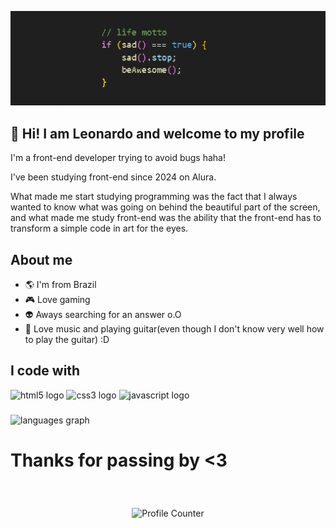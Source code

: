 ![Banner](banner.png)
## :tada: Hi! I am Leonardo and welcome to my profile
I'm a front-end developer trying to avoid bugs haha!

I've been studying front-end since 2024 on Alura.

What made me start studying programming was the fact that I always wanted to know what was going on behind the beautiful part of the screen, and what made me study front-end was the ability that the front-end has to transform a simple code in art for the eyes.

###

## About me
- 🌎 I'm from Brazil
- 🎮 Love gaming
- 👽 Aways searching for an answer o.O
- 🎸 Love music and playing guitar(even though I don't know very well how to play the guitar) :D

###

<h2 align="left">I code with</h2>
<div align="left">
  <img src="https://cdn.jsdelivr.net/gh/devicons/devicon/icons/html5/html5-original.svg" height="40" alt="html5 logo"  />
  <img src="https://cdn.jsdelivr.net/gh/devicons/devicon/icons/css3/css3-original.svg" height="40" alt="css3 logo"  />
  <img src="https://cdn.jsdelivr.net/gh/devicons/devicon/icons/javascript/javascript-original.svg" height="40" alt="javascript logo"  />
</div>

###

<div align="left">
  <img src="https://github-readme-stats.vercel.app/api/top-langs?username=LeozinGs&locale=en&hide_title=false&layout=compact&card_width=320&langs_count=5&theme=dracula&hide_border=false" height="150" alt="languages graph"  />
</div>

###

# Thanks for passing by <3

<div align="center" style="padding-top: 40px;">
    <img src="https://profile-counter.glitch.me/LeozinGs/count.svg" alt="Profile Counter"/>
</div>

###

